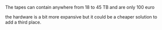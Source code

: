 The tapes can contain anywhere from 18 to 45 TB and are only 100 euro

the hardware is a bit more expansive but it could be a cheaper solution to add a third place.